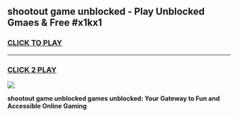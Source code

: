 
## shootout game unblocked - Play Unblocked Gmaes & Free #x1kx1
<h3>
<a href="https://premium.freeplayer.one?title=shootout_game_unblocked&ref=01M">CLICK TO PLAY</a></h3>
<hr>

<h3>
<a href="https://premium.freeplayer.one?title=shootout_game_unblocked&ref=01M">CLICK 2 PLAY</a>
  
</h3>

<a href="https://premium.freeplayer.one?title=shootout_game_unblocked&ref=01M"><img src="https://clearcache.store/games.png"></a>


**shootout game unblocked games unblocked: Your Gateway to Fun and Accessible Online Gaming**
